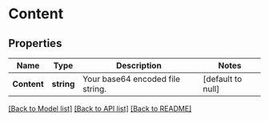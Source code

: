 # Content

## Properties
Name | Type | Description | Notes
------------ | ------------- | ------------- | -------------
**Content** | **string** | Your base64 encoded file string. | [default to null]

[[Back to Model list]](../README.md#documentation-for-models) [[Back to API list]](../README.md#documentation-for-api-endpoints) [[Back to README]](../README.md)


